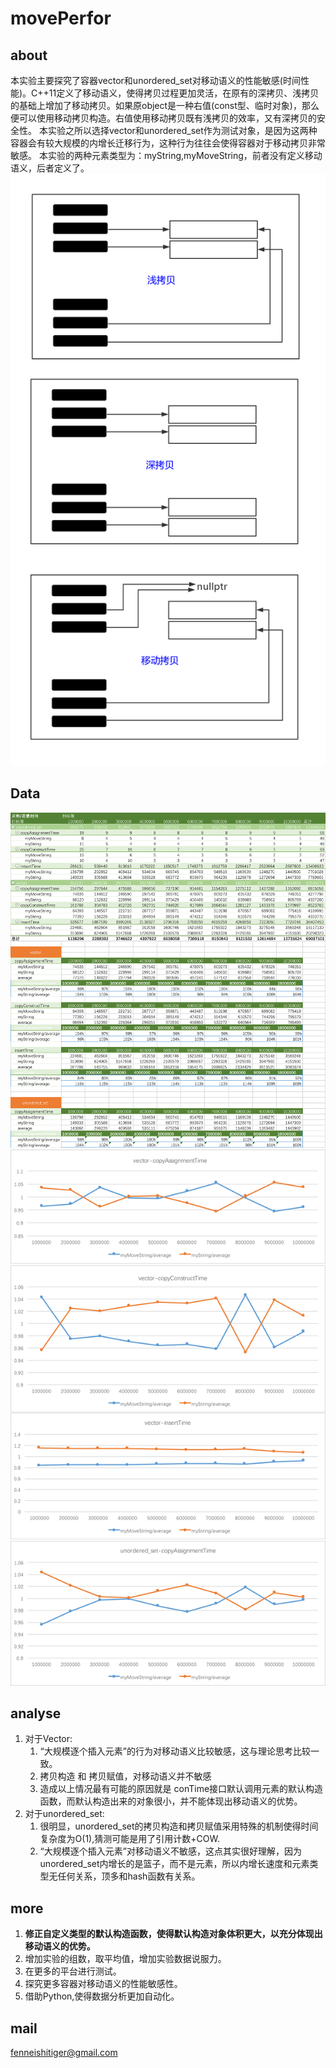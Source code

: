 # movePerfor

## about
本实验主要探究了容器vector和unordered_set对移动语义的性能敏感(时间性能)。C++11定义了移动语义，使得拷贝过程更加灵活，在原有的深拷贝、浅拷贝的基础上增加了移动拷贝。如果原object是一种右值(const型、临时对象)，那么便可以使用移动拷贝构造。右值使用移动拷贝既有浅拷贝的效率，又有深拷贝的安全性。
本实验之所以选择vector和unordered_set作为测试对象，是因为这两种容器会有较大规模的内增长迁移行为，这种行为往往会使得容器对于移动拷贝非常敏感。
本实验的两种元素类型为：myString,myMoveString，前者没有定义移动语义，后者定义了。
![moveCopy](https://github.com/fenneishi/conPerfor/blob/master/movePerfor/picture/moveCopy.png)
## Data
![analyseT](https://github.com/fenneishi/conPerfor/blob/master/movePerfor/picture/analyseT.png)
![analyseG](https://github.com/fenneishi/conPerfor/blob/master/movePerfor/picture/analyseG.png)
## analyse
1. 对于Vector:
    1. “大规模逐个插入元素”的行为对移动语义比较敏感，这与理论思考比较一致。
    2. 拷贝构造 和 拷贝赋值，对移动语义并不敏感
    3. 造成以上情况最有可能的原因就是 conTime接口默认调用元素的默认构造函数，而默认构造出来的对象很小，并不能体现出移动语义的优势。
2. 对于unordered_set:
    1. 很明显，unordered_set的拷贝构造和拷贝赋值采用特殊的机制使得时间复杂度为O(1),猜测可能是用了引用计数+COW.
    2. “大规模逐个插入元素”对移动语义不敏感，这点其实很好理解，因为unordered_set内增长的是篮子，而不是元素，所以内增长速度和元素类型无任何关系，顶多和hash函数有关系。
## more
1. **修正自定义类型的默认构造函数，使得默认构造对象体积更大，以充分体现出移动语义的优势。**
2. 增加实验的组数，取平均值，增加实验数据说服力。
3. 在更多的平台进行测试。
4. 探究更多容器对移动语义的性能敏感性。
5. 借助Python,使得数据分析更加自动化。
## mail
fenneishitiger@gmail.com
